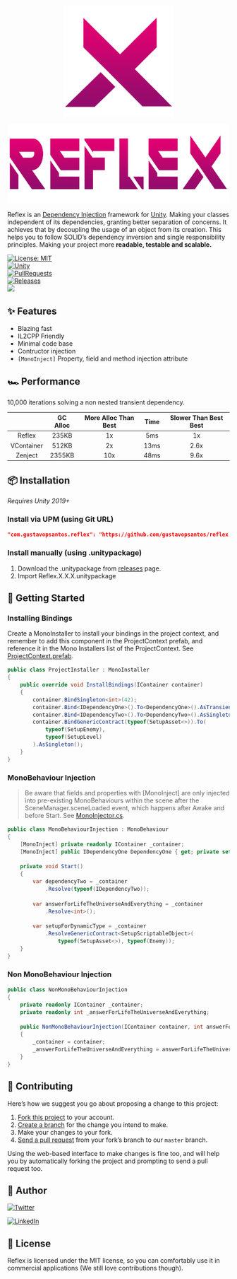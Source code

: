 <p align="center">
  <img src="logo-crimson.png" width="250">
</p>
<p align="center">
  <img src="text-crimson.png" height="180">
</p>

Reflex is an [Dependency Injection](https://stackify.com/dependency-injection/) framework for [Unity](https://unity.com/). Making your classes independent of its dependencies, granting better separation of concerns. It achieves that by decoupling the usage of an object from its creation. This helps you to follow SOLID’s dependency inversion and single responsibility principles. Making your project more **readable, testable and scalable.**

[![License: MIT](https://img.shields.io/badge/License-MIT-yellow.svg)](https://opensource.org/licenses/MIT)   
[![Unity](https://img.shields.io/badge/Unity-2019+-black.svg)](https://unity3d.com/pt/get-unity/download/archive)  
[![PullRequests](https://img.shields.io/badge/PRs-welcome-brightgreen)](http://makeapullrequest.com)  
[![Releases](https://img.shields.io/github/release/gustavopsantos/reflex.svg)](https://github.com/gustavopsantos/reflex/releases)  
![](https://github.com/gustavopsantos/reflex/workflows/Tests/badge.svg)  


## ✨ Features 
- Blazing fast
- IL2CPP Friendly
- Minimal code base
- Contructor injection
- `[MonoInject]` Property, field and method injection attribute

## 🏎️ Performance
10,000 iterations solving a non nested transient dependency.

|            | GC Alloc | More Alloc Than Best | Time | Slower Than Best Best |
|:----------:|:--------:|:--------------------:|:----:|:---------------------:|
| Reflex     | 235KB    | 1x                   | 5ms  | 1x
| VContainer | 512KB    | 2x                   | 13ms | 2.6x
| Zenject    | 2355KB   | 10x                  | 48ms | 9.6x

## 📦 Installation

*Requires Unity 2019+*

### Install via UPM (using Git URL)
```json
"com.gustavopsantos.reflex": "https://github.com/gustavopsantos/reflex.git?path=/Reflex/Assets/Reflex/#1.0.0"
```

### Install manually (using .unitypackage)
1. Download the .unitypackage from [releases](https://github.com/gustavopsantos/reflex/releases) page.
2. Import Reflex.X.X.X.unitypackage

## 🧭 Getting Started

### Installing Bindings

Create a MonoInstaller to install your bindings in the project context, and remember to add this component in the ProjectContext prefab, and reference it in the Mono Installers list of the ProjectContext. See [ProjectContext.prefab](Assets/Reflex/Resources/ProjectContext.prefab).

```csharp
public class ProjectInstaller : MonoInstaller
{
    public override void InstallBindings(IContainer container)
    {
        container.BindSingleton<int>(42);
        container.Bind<IDependencyOne>().To<DependencyOne>().AsTransient();
        container.Bind<IDependencyTwo>().To<DependencyTwo>().AsSingleton();
        container.BindGenericContract(typeof(SetupAsset<>)).To(
            typeof(SetupEnemy),
            typeof(SetupLevel)
        ).AsSingleton();
    }
}
```

### MonoBehaviour Injection

> Be aware that fields and properties with [MonoInject] are only injected into pre-existing MonoBehaviours within the scene after the SceneManager.sceneLoaded event, which happens after Awake and before Start. See [MonoInjector.cs](Assets/Reflex/Scripts/MonoInjector.cs).

```csharp
public class MonoBehaviourInjection : MonoBehaviour
{
    [MonoInject] private readonly IContainer _container;
    [MonoInject] public IDependencyOne DependencyOne { get; private set; }

    private void Start()
    {
        var dependencyTwo = _container
            .Resolve(typeof(IDependencyTwo));

        var answerForLifeTheUniverseAndEverything = _container
            .Resolve<int>();

        var setupForDynamicType = _container
            .ResolveGenericContract<SetupScriptableObject>(
                typeof(SetupAsset<>), typeof(Enemy));
    }
}
```

### Non MonoBehaviour Injection

```csharp
public class NonMonoBehaviourInjection
{
    private readonly IContainer _container;
    private readonly int _answerForLifeTheUniverseAndEverything;

    public NonMonoBehaviourInjection(IContainer container, int answerForLifeTheUniverseAndEverything)
    {
        _container = container;
        _answerForLifeTheUniverseAndEverything = answerForLifeTheUniverseAndEverything;
    }
}
```

## 🥷 Contributing
  
Here’s how we suggest you go about proposing a change to this project:
  
1. [Fork this project][fork] to your account.
2. [Create a branch][branch] for the change you intend to make.
3. Make your changes to your fork.
4. [Send a pull request][pr] from your fork’s branch to our `master` branch.
  
Using the web-based interface to make changes is fine too, and will help you
by automatically forking the project and prompting to send a pull request too.
  
[fork]: https://help.github.com/articles/fork-a-repo/
[branch]: https://help.github.com/articles/creating-and-deleting-branches-within-your-repository
[pr]: https://help.github.com/articles/using-pull-requests/

## 👾 Author
[![Twitter](https://img.shields.io/twitter/follow/codinggustavo.svg?label=Follow&style=social)](https://twitter.com/intent/follow?screen_name=codinggustavo)  

[![LinkedIn](https://img.shields.io/badge/Linkedin-%230077B5.svg?style=for-the-badge&logo=linkedin&logoColor=white)](https://www.linkedin.com/in/codinggustavo)  


## 📜 License

Reflex is licensed under the MIT license, so you can comfortably use it in commercial applications (We still love contributions though).
